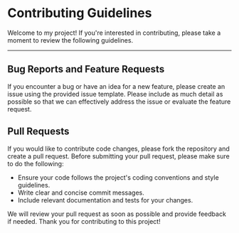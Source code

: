 
# Contributing Guidelines

Welcome to my project! If you're interested in contributing, please take a moment to review the following guidelines.

---

## Bug Reports and Feature Requests

If you encounter a bug or have an idea for a new feature, please create an issue using the provided issue template. Please include as much detail as possible so that we can effectively address the issue or evaluate the feature request.

## Pull Requests

If you would like to contribute code changes, please fork the repository and create a pull request. Before submitting your pull request, please make sure to do the following:

- Ensure your code follows the project's coding conventions and style guidelines.
- Write clear and concise commit messages.
- Include relevant documentation and tests for your changes.


We will review your pull request as soon as possible and provide feedback if needed. Thank you for contributing to this project!
